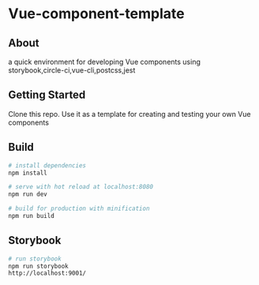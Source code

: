 # Vue-component-template

## About
a quick environment for developing Vue components using storybook,circle-ci,vue-cli,postcss,jest

## Getting Started
Clone this repo. Use it as a template for creating and testing your own Vue components

## Build

```bash
# install dependencies
npm install

# serve with hot reload at localhost:8080
npm run dev

# build for production with minification
npm run build
```

## Storybook

```bash
# run storybook
npm run storybook
http://localhost:9001/